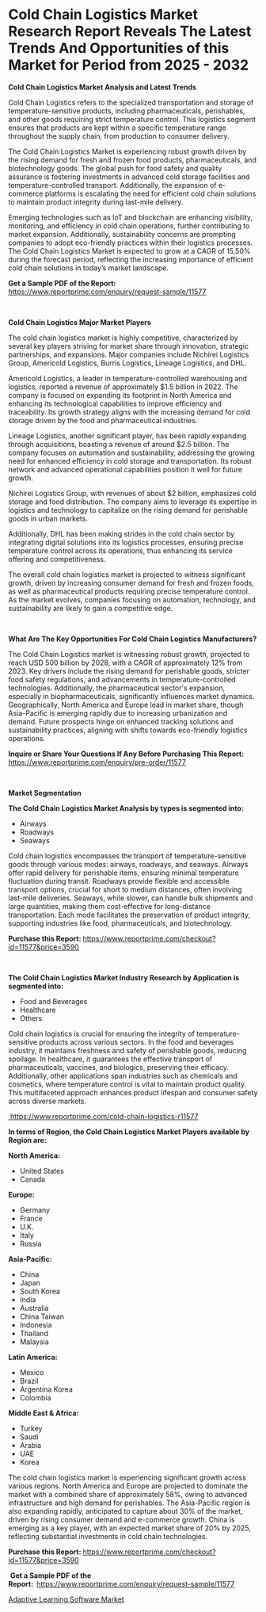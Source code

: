 <p><h1>Cold Chain Logistics Market Research Report Reveals The Latest Trends And Opportunities of this Market for Period from 2025 - 2032</h1></p><p><strong>Cold Chain Logistics Market Analysis and Latest Trends</strong></p>
<p><p>Cold Chain Logistics refers to the specialized transportation and storage of temperature-sensitive products, including pharmaceuticals, perishables, and other goods requiring strict temperature control. This logistics segment ensures that products are kept within a specific temperature range throughout the supply chain, from production to consumer delivery.</p><p>The Cold Chain Logistics Market is experiencing robust growth driven by the rising demand for fresh and frozen food products, pharmaceuticals, and biotechnology goods. The global push for food safety and quality assurance is fostering investments in advanced cold storage facilities and temperature-controlled transport. Additionally, the expansion of e-commerce platforms is escalating the need for efficient cold chain solutions to maintain product integrity during last-mile delivery.</p><p>Emerging technologies such as IoT and blockchain are enhancing visibility, monitoring, and efficiency in cold chain operations, further contributing to market expansion. Additionally, sustainability concerns are prompting companies to adopt eco-friendly practices within their logistics processes. The Cold Chain Logistics Market is expected to grow at a CAGR of 15.50% during the forecast period, reflecting the increasing importance of efficient cold chain solutions in today’s market landscape.</p></p>
<p><strong>Get a Sample PDF of the Report:&nbsp;</strong> <a href="https://www.reportprime.com/enquiry/request-sample/11577?utm_campaign=2413&utm_medium=2&utm_source=Github&utm_content=ia&utm_term=21032025&utm_id=cold-chain-logistics">https://www.reportprime.com/enquiry/request-sample/11577</a></p>
<p>&nbsp;</p>
<p><strong>Cold Chain Logistics Major Market Players</strong></p>
<p><p>The cold chain logistics market is highly competitive, characterized by several key players striving for market share through innovation, strategic partnerships, and expansions. Major companies include Nichirei Logistics Group, Americold Logistics, Burris Logistics, Lineage Logistics, and DHL. </p><p>Americold Logistics, a leader in temperature-controlled warehousing and logistics, reported a revenue of approximately $1.5 billion in 2022. The company is focused on expanding its footprint in North America and enhancing its technological capabilities to improve efficiency and traceability. Its growth strategy aligns with the increasing demand for cold storage driven by the food and pharmaceutical industries.</p><p>Lineage Logistics, another significant player, has been rapidly expanding through acquisitions, boasting a revenue of around $2.5 billion. The company focuses on automation and sustainability, addressing the growing need for enhanced efficiency in cold storage and transportation. Its robust network and advanced operational capabilities position it well for future growth.</p><p>Nichirei Logistics Group, with revenues of about $2 billion, emphasizes cold storage and food distribution. The company aims to leverage its expertise in logistics and technology to capitalize on the rising demand for perishable goods in urban markets.</p><p>Additionally, DHL has been making strides in the cold chain sector by integrating digital solutions into its logistics processes, ensuring precise temperature control across its operations, thus enhancing its service offering and competitiveness.</p><p>The overall cold chain logistics market is projected to witness significant growth, driven by increasing consumer demand for fresh and frozen foods, as well as pharmaceutical products requiring precise temperature control. As the market evolves, companies focusing on automation, technology, and sustainability are likely to gain a competitive edge.</p></p>
<p>&nbsp;</p>
<p><strong>What Are The Key Opportunities For Cold Chain Logistics Manufacturers?</strong></p>
<p><p>The Cold Chain Logistics market is witnessing robust growth, projected to reach USD 500 billion by 2028, with a CAGR of approximately 12% from 2023. Key drivers include the rising demand for perishable goods, stricter food safety regulations, and advancements in temperature-controlled technologies. Additionally, the pharmaceutical sector's expansion, especially in biopharmaceuticals, significantly influences market dynamics. Geographically, North America and Europe lead in market share, though Asia-Pacific is emerging rapidly due to increasing urbanization and demand. Future prospects hinge on enhanced tracking solutions and sustainability practices, aligning with shifts towards eco-friendly logistics operations.</p></p>
<p><strong>Inquire or Share Your Questions If Any Before Purchasing This Report:</strong> <a href="https://www.reportprime.com/enquiry/pre-order/11577?utm_campaign=2413&utm_medium=2&utm_source=Github&utm_content=ia&utm_term=21032025&utm_id=cold-chain-logistics">https://www.reportprime.com/enquiry/pre-order/11577</a></p>
<p>&nbsp;</p>
<p><strong>Market Segmentation</strong></p>
<p><strong>The Cold Chain Logistics Market Analysis by types is segmented into:</strong></p>
<p><ul><li>Airways</li><li>Roadways</li><li>Seaways</li></ul></p>
<p><p>Cold chain logistics encompasses the transport of temperature-sensitive goods through various modes: airways, roadways, and seaways. Airways offer rapid delivery for perishable items, ensuring minimal temperature fluctuation during transit. Roadways provide flexible and accessible transport options, crucial for short to medium distances, often involving last-mile deliveries. Seaways, while slower, can handle bulk shipments and large quantities, making them cost-effective for long-distance transportation. Each mode facilitates the preservation of product integrity, supporting industries like food, pharmaceuticals, and biotechnology.</p></p>
<p><strong>Purchase this Report:&nbsp;</strong><a href="https://www.reportprime.com/checkout?id=11577&price=3590&utm_campaign=2413&utm_medium=2&utm_source=Github&utm_content=ia&utm_term=21032025&utm_id=cold-chain-logistics">https://www.reportprime.com/checkout?id=11577&price=3590</a></p>
<p>&nbsp;</p>
<p><strong>The Cold Chain Logistics Market Industry Research by Application is segmented into:</strong></p>
<p><ul><li>Food and Beverages</li><li>Healthcare</li><li>Others</li></ul></p>
<p><p>Cold chain logistics is crucial for ensuring the integrity of temperature-sensitive products across various sectors. In the food and beverages industry, it maintains freshness and safety of perishable goods, reducing spoilage. In healthcare, it guarantees the effective transport of pharmaceuticals, vaccines, and biologics, preserving their efficacy. Additionally, other applications span industries such as chemicals and cosmetics, where temperature control is vital to maintain product quality. This multifaceted approach enhances product lifespan and consumer safety across diverse markets.</p></p>
<p><a href="https://www.reportprime.com/cold-chain-logistics-r11577?utm_campaign=2413&utm_medium=2&utm_source=Github&utm_content=ia&utm_term=21032025&utm_id=cold-chain-logistics">&nbsp;https://www.reportprime.com/cold-chain-logistics-r11577</a></p>
<p><strong>In terms of Region, the Cold Chain Logistics Market Players available by Region are:</strong></p>
<p>
    <p> <strong> North America: </strong>
        <ul>
            <li>United States</li>
            <li>Canada</li>
        </ul>
        </p> 
    <p> <strong> Europe: </strong>
        <ul>
            <li>Germany</li>
            <li>France</li>
            <li>U.K.</li>
            <li>Italy</li>
            <li>Russia</li>
        </ul>
        </p> 
    <p> <strong> Asia-Pacific: </strong>
        <ul>
            <li>China</li>
            <li>Japan</li>
            <li>South Korea</li>
            <li>India</li>
            <li>Australia</li>
            <li>China Taiwan</li>
            <li>Indonesia</li>
            <li>Thailand</li>
            <li>Malaysia</li>
        </ul>
        </p> 
    <p> <strong> Latin America: </strong>
        <ul>
            <li>Mexico</li>
            <li>Brazil</li>
            <li>Argentina Korea</li>
            <li>Colombia</li>
        </ul>
        </p> 
    <p> <strong> Middle East & Africa: </strong>
        <ul>
            <li>Turkey</li>
            <li>Saudi</li>
            <li>Arabia</li>
            <li>UAE</li>
            <li>Korea</li>
        </ul>
    </p>
    </p>
<p><p>The cold chain logistics market is experiencing significant growth across various regions. North America and Europe are projected to dominate the market with a combined share of approximately 58%, owing to advanced infrastructure and high demand for perishables. The Asia-Pacific region is also expanding rapidly, anticipated to capture about 30% of the market, driven by rising consumer demand and e-commerce growth. China is emerging as a key player, with an expected market share of 20% by 2025, reflecting substantial investments in cold chain technologies.</p></p>
<p><strong>Purchase this Report: </strong><a href="https://www.reportprime.com/checkout?id=11577&price=3590&utm_campaign=2413&utm_medium=2&utm_source=Github&utm_content=ia&utm_term=21032025&utm_id=cold-chain-logistics">https://www.reportprime.com/checkout?id=11577&price=3590</a></p>
<p>&nbsp;<strong>Get a Sample PDF of the Report:&nbsp;&nbsp;</strong><a href="https://www.reportprime.com/enquiry/request-sample/11577?utm_campaign=2413&utm_medium=2&utm_source=Github&utm_content=ia&utm_term=21032025&utm_id=cold-chain-logistics">https://www.reportprime.com/enquiry/request-sample/11577</a></p>
<p><strong></strong></p>
<p><p><a href="https://github.com/dmitriyvo6rog/Market-Research-Report-List-1/blob/main/adaptive-learning-software-market.md?utm_campaign=2413&utm_medium=2&utm_source=Github&utm_content=ia&utm_term=21032025&utm_id=cold-chain-logistics">Adaptive Learning Software Market</a></p></p>